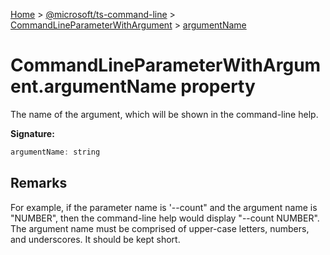 [Home](./index) &gt; [@microsoft/ts-command-line](./ts-command-line.md) &gt; [CommandLineParameterWithArgument](./ts-command-line.commandlineparameterwithargument.md) &gt; [argumentName](./ts-command-line.commandlineparameterwithargument.argumentname.md)

# CommandLineParameterWithArgument.argumentName property

The name of the argument, which will be shown in the command-line help.

**Signature:**
```javascript
argumentName: string
```

## Remarks

For example, if the parameter name is '--count" and the argument name is "NUMBER", then the command-line help would display "--count NUMBER". The argument name must be comprised of upper-case letters, numbers, and underscores. It should be kept short.
